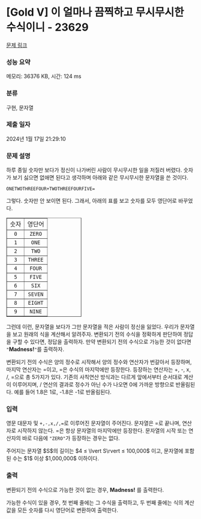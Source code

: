 # [Gold V] 이 얼마나 끔찍하고 무시무시한 수식이니 - 23629 

[문제 링크](https://www.acmicpc.net/problem/23629) 

### 성능 요약

메모리: 36376 KB, 시간: 124 ms

### 분류

구현, 문자열

### 제출 일자

2024년 1월 17일 21:29:10

### 문제 설명

<p>하루 종일 숫자만 보다가 정신이 나가버린 사람이 무시무시한 일을 저질러 버렸다. 숫자가 보기 싫으면 없애면 된다고 생각하며 아래와 같은 무시무시한 문자열을 쓴 것이다.</p>

<p><code>ONETWOTHREEFOUR+TWOTHREEFOURFIVE=</code></p>

<p>그렇다. 숫자만 안 보이면 된다. 그래서, 아래의 표를 보고 숫자를 모두 영단어로 바꾸었다.</p>

<table align="center" border="1" cellpadding="1" cellspacing="1" class="table table-bordered" style="width: 200px;">
	<tbody>
		<tr>
			<td style="text-align: center;">숫자</td>
			<td style="text-align: center;">영단어</td>
		</tr>
		<tr>
			<td style="text-align: center;"><code>0</code></td>
			<td style="text-align: center;"><code>ZERO</code></td>
		</tr>
		<tr>
			<td style="text-align: center;"><code>1</code></td>
			<td style="text-align: center;"><code>ONE</code></td>
		</tr>
		<tr>
			<td style="text-align: center;"><code>2</code></td>
			<td style="text-align: center;"><code>TWO</code></td>
		</tr>
		<tr>
			<td style="text-align: center;"><code>3</code></td>
			<td style="text-align: center;"><code>THREE</code></td>
		</tr>
		<tr>
			<td style="text-align: center;"><code>4</code></td>
			<td style="text-align: center;"><code>FOUR</code></td>
		</tr>
		<tr>
			<td style="text-align: center;"><code>5</code></td>
			<td style="text-align: center;"><code>FIVE</code></td>
		</tr>
		<tr>
			<td style="text-align: center;"><code>6</code></td>
			<td style="text-align: center;"><code>SIX</code></td>
		</tr>
		<tr>
			<td style="text-align: center;"><code>7</code></td>
			<td style="text-align: center;"><code>SEVEN</code></td>
		</tr>
		<tr>
			<td style="text-align: center;"><code>8</code></td>
			<td style="text-align: center;"><code>EIGHT</code></td>
		</tr>
		<tr>
			<td style="text-align: center;"><code>9</code></td>
			<td style="text-align: center;"><code>NINE</code></td>
		</tr>
	</tbody>
</table>

<p>그런데 이런, 문자열을 보다가 그만 문자열을 적은 사람이 정신을 잃었다. 우리가 문자열을 보고 원래의 식을 계산해서 알려주자. 변환되기 전의 수식을 정확하게 판단하여 정답을 구할 수 있다면, 정답을 출력하자. 만약 변환되기 전의 수식으로 가능한 것이 없다면 <code>"</code><strong>Madness!</strong><code>"</code>를 출력하자.</p>

<p>변환되기 전의 수식은 양의 정수로 시작해서 양의 정수와 연산자가 번갈아서 등장하며, 마지막 연산자는 =이고, =은 수식의 마지막에만 등장한다. 등장하는 연산자는 +, -, x, /, =으로 총 5가지가 있다. 기존의 사칙연산 방식과는 다르게 앞에서부터 순서대로 계산이 이루어지며, / 연산의 결과로 정수가 아닌 수가 나오면 0에 가까운 방향으로 반올림된다. 예를 들어 1.8은 1로, -1.8은 -1로 반올림된다.</p>

### 입력 

 <p>영문 대문자 및 <code>+,-,x,/,=</code>로 이루어진 문자열이 주어진다. 문자열은 =로 끝나며, 연산자로 시작하지 않는다. =은 항상 문자열의 마지막에만 등장한다. 문자열의 시작 또는 연산자의 바로 다음에 <code>"ZERO"</code>가 등장하는 경우는 없다.</p>

<p>주어지는 문자열 $S$의 길이는 $4 ≤ \lvert S\rvert ≤ 100,000$ 이고, 문자열에 포함된 수는 $1$ 이상 $1,000,000$ 이하이다.</p>

### 출력 

 <p>변환되기 전의 수식으로 가능한 것이 없는 경우, <strong>Madness!</strong> 를 출력한다.</p>

<p>가능한 수식이 있을 경우, 첫 번째 줄에는 그 수식을 출력하고, 두 번째 줄에는 식의 계산값을 모든 숫자를 다시 영단어로 변환하여 출력한다.</p>


